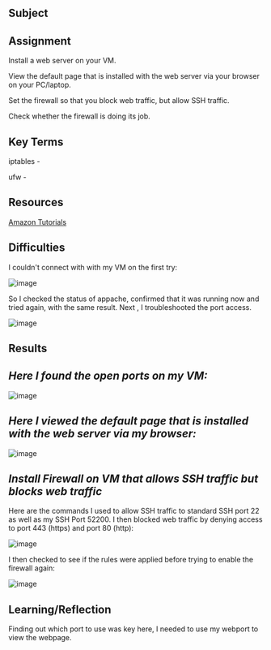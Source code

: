 ##  Subject

##  Assignment

Install a web server on your VM.

View the default page that is installed with the web server via your browser on your PC/laptop.

Set the firewall so that you block web traffic, but allow SSH traffic.

Check whether the firewall is doing its job.

##  Key Terms

iptables - 

ufw - 

##  Resources

[Amazon Tutorials](https://docs.aws.amazon.com/AmazonRDS/latest/UserGuide/CHAP_Tutorials.WebServerDB.CreateWebServer.html)

##  Difficulties

I couldn't connect with with my VM on the first try:

![image](https://github.com/techgrounds/cloud-assignments-E28MS/assets/151161141/78a6be34-df6a-410d-a964-6f06b062b76a)

So I checked the status of appache, confirmed that it was running now and tried again, with the same result.  Next , I troubleshooted the port access.

![image](https://github.com/techgrounds/cloud-assignments-E28MS/assets/151161141/efc1a89b-34e2-4c0c-8ae1-7c4df0699b5d)



##  Results

##  *Here I found the open ports on my VM:*

![image](https://github.com/techgrounds/cloud-assignments-E28MS/assets/151161141/d0ccdc34-130b-4dc9-a145-9844dec7b0eb)

## *Here I viewed the default page that is installed with the web server via my browser:*

![image](https://github.com/techgrounds/cloud-assignments-E28MS/assets/151161141/f23e6508-d0de-4559-ba86-87f7d01d548d)

## *Install Firewall on VM that allows SSH traffic but blocks web traffic*

Here are the commands I used to allow SSH traffic to standard SSH port 22 as well as my SSH Port 52200.  I then blocked web traffic by denying access to port 443 (https) and port 80 (http):

![image](https://github.com/techgrounds/cloud-assignments-E28MS/assets/151161141/696f51ee-6103-4b2e-984e-2b1229697b71)

I then checked to see if the rules were applied before trying to enable the firewall again:

![image](https://github.com/techgrounds/cloud-assignments-E28MS/assets/151161141/b0ef7080-dcbe-4c5f-9e9a-d0713eb82f5d)



##  Learning/Reflection
Finding out which port to use was key here, I needed to use my webport to view the webpage. 


